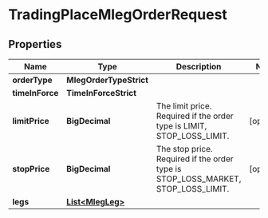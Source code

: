 

# TradingPlaceMlegOrderRequest


## Properties

| Name | Type | Description | Notes |
|------------ | ------------- | ------------- | -------------|
|**orderType** | **MlegOrderTypeStrict** |  |  |
|**timeInForce** | **TimeInForceStrict** |  |  |
|**limitPrice** | **BigDecimal** | The limit price. Required if the order type is LIMIT, STOP_LOSS_LIMIT. |  [optional] |
|**stopPrice** | **BigDecimal** | The stop price. Required if the order type is STOP_LOSS_MARKET, STOP_LOSS_LIMIT. |  [optional] |
|**legs** | [**List&lt;MlegLeg&gt;**](MlegLeg.md) |  |  |



